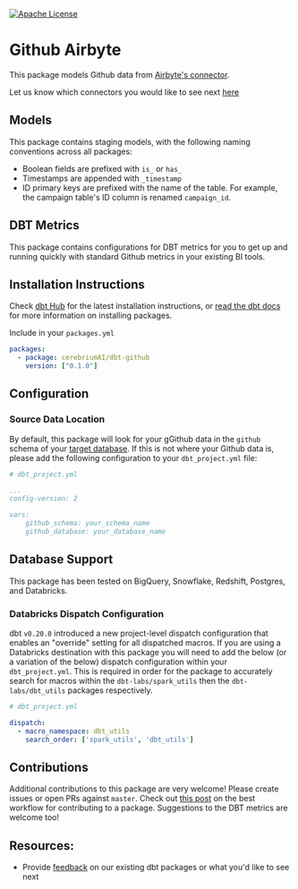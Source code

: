 [![Apache License](https://img.shields.io/badge/License-Apache%202.0-blue.svg)](https://opensource.org/licenses/Apache-2.0)
# Github Airbyte

This package models Github data from [Airbyte's connector](https://airbyte.com/connectors/github).

Let us know which connectors you would like to see next [here](https://19au6qz3a6s.typeform.com/to/c284SPEN)

## Models

This package contains staging models, with the following naming conventions across all packages:
 * Boolean fields are prefixed with `is_` or `has_`
 * Timestamps are appended with `_timestamp`
 * ID primary keys are prefixed with the name of the table. For example, the campaign table's ID column is renamed `campaign_id`.

## DBT Metrics

This package contains configurations for DBT metrics for you to get up and running quickly with standard Github metrics in your existing BI tools.

## Installation Instructions

Check [dbt Hub](https://hub.getdbt.com/) for the latest installation instructions, or [read the dbt docs](https://docs.getdbt.com/docs/package-management) for more information on installing packages.

Include in your `packages.yml`

```yaml
packages:
  - package: cerebriumAI/dbt-github
    version: ["0.1.0"]
```

## Configuration

### Source Data Location
By default, this package will look for your gGithub data in the `github` schema of your [target database](https://docs.getdbt.com/docs/running-a-dbt-project/using-the-command-line-interface/configure-your-profile). If this is not where your Github data is, please add the following configuration to your `dbt_project.yml` file:

```yml
# dbt_project.yml

...
config-version: 2

vars:
    github_schema: your_schema_name
    github_database: your_database_name 
```

## Database Support

This package has been tested on BigQuery, Snowflake, Redshift, Postgres, and Databricks.

### Databricks Dispatch Configuration
dbt `v0.20.0` introduced a new project-level dispatch configuration that enables an "override" setting for all dispatched macros. If you are using a Databricks destination with this package you will need to add the below (or a variation of the below) dispatch configuration within your `dbt_project.yml`. This is required in order for the package to accurately search for macros within the `dbt-labs/spark_utils` then the `dbt-labs/dbt_utils` packages respectively.
```yml
# dbt_project.yml

dispatch:
  - macro_namespace: dbt_utils
    search_order: ['spark_utils', 'dbt_utils']
```
## Contributions

Additional contributions to this package are very welcome! Please create issues or open PRs against `master`. Check out [this post](https://discourse.getdbt.com/t/contributing-to-a-dbt-package/657) on the best workflow for contributing to a package. Suggestions to the DBT metrics are welcome too!

## Resources:
- Provide [feedback](https://19au6qz3a6s.typeform.com/to/c284SPEN) on our existing dbt packages or what you'd like to see next